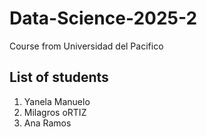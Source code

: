 # Data-Science-2025-2
Course from Universidad del Pacifico

## List of students
1. Yanela Manuelo
2. Milagros oRTIZ
3. Ana Ramos
